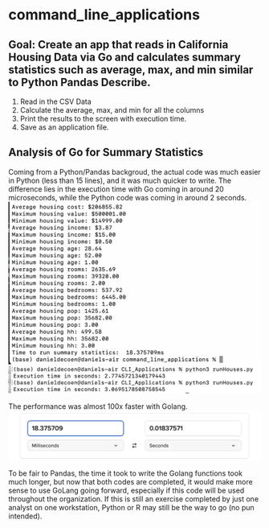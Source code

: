 # command_line_applications

## Goal: Create an app that reads in California Housing Data via Go and calculates summary statistics such as average, max, and min similar to Python Pandas Describe.

1. Read in the CSV Data
2. Calculate the average, max, and min for all the columns
3. Print the results to the screen with execution time.
4. Save as an application file.

## Analysis of Go for Summary Statistics
Coming from a Python/Pandas backgroud, the actual code was much easier in Python (less than 15 lines), and it was much quicker to write. The difference lies in the execution time with Go coming in around 20 microseconds, while the Python code was coming in around 2 seconds. 
![golang_results](golangresults.png)
![python_results](pythonresults.png)

The performance was almost 100x faster with Golang. 
![time_conversion](timeconversion.png)

To be fair to Pandas, the time it took to write the Golang functions took much longer, but now that both codes are completed, it would make more sense to use GoLang going forward, especially if this code will be used throughout the organization. If this is still an exercise completed by just one analyst on one workstation, Python or R may still be the way to go (no pun intended).
